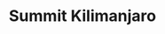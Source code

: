 ---
external_url: http://summitgoals.com/ascents/2017/01/12/kilimanjaro.html
title: Summit Kilimanjaro
image: /media/img/posts/goals/2017-01-12-kilimanjaro/R0010545.jpg
description: This is a case study of my successful Kilimanjaro summit ascent via the Machame route in January 2017. When I landed at Kilimanjaro airport in Tanzania, I had neither booked the climb nor a room for my first night. This was what I wanted – an unstructured, off-the-grid experience that would sharpen my ability to improvise and allow me to more meaningfully engage with the people I encountered.
category: goal
og_title: 
og_description:
og_image: /media/img/posts/goals/2017-01-12-kilimanjaro/R0010545.jpg
og_type: website
tags: 
- activity
---